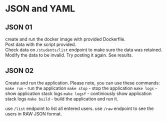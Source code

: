 # JSON and YAML 

## JSON  01
create and run the docker image with provided Dockerfile. <br>
Post data with the script provided. <br>
Check data on `/students/list` endpoint to make sure the data was retained. <br> 
Modify the data to be invalid. Try posting it again. See results.


## JSON  02 
Create and run the application.
Please note, you can use these commands: 
`make run` - run the application 
`make stop` - stop the application
`make logs` - show application stack logs 
`make logsf` - continiously show application stack logs
`make build` - build the application and run it.

use `/list` endpoint to list all entered users.
use `/raw` endpoint to see the users in RAW JSON format. 
